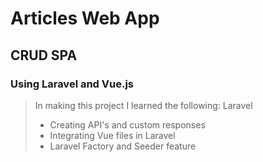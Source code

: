 # Articles Web App

## CRUD SPA

### Using Laravel and Vue.js

> In making this project I learned the following:
> Laravel 
> - Creating API's and custom responses 
> - Integrating Vue files in Laravel
> - Laravel Factory and Seeder feature

